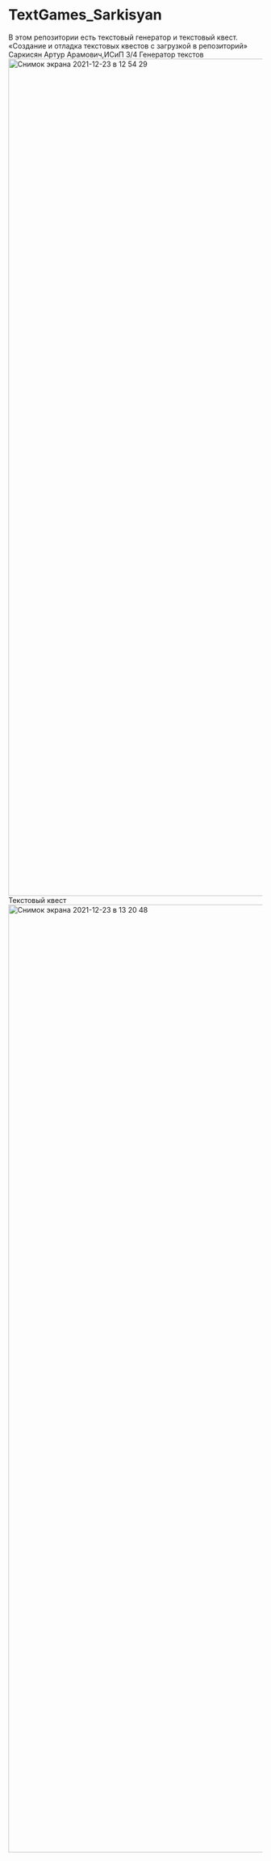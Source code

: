 # TextGames_Sarkisyan
В этом репозитории есть текстовый генератор и текстовый квест.
«Создание и отладка текстовых квестов с загрузкой в репозиторий»
Саркисян Артур Арамович,ИСиП 3/4
Генератор текстов
<img width="1657" alt="Снимок экрана 2021-12-23 в 12 54 29" src="https://user-images.githubusercontent.com/92920990/147223044-3ef1880d-aecd-431c-b96a-96a0d39a2046.png">
Текстовый квест
<img width="1876" alt="Снимок экрана 2021-12-23 в 13 20 48" src="https://user-images.githubusercontent.com/92920990/147226390-be3de20e-9357-4b2c-b12f-7d1cf2f65527.png">
